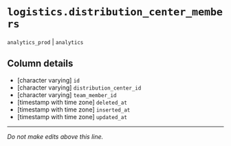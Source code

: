 # `logistics.distribution_center_members`
`analytics_prod` | `analytics`

## Column details
* [character varying] `id`
* [character varying] `distribution_center_id`
* [character varying] `team_member_id`
* [timestamp with time zone] `deleted_at`
* [timestamp with time zone] `inserted_at`
* [timestamp with time zone] `updated_at`

-------------------------------------------------------------------------------
*Do not make edits above this line.*
